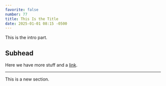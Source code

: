 ```yaml
---
favorite: false
number: 77
title: This Is the Title
date: 2025-01-01 08:15 -0500
---
```

This is the intro part.

## Subhead

Here we have more stuff and a [link][].

---

This is a new section.

[link]: http://www.example.com
